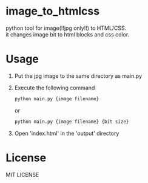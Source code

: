 # image_to_htmlcss

python tool for image(!!jpg only!!) to HTML/CSS.  
it changes image bit to html blocks and css color.

# Usage

1. Put the jpg image to the same directory as main.py

2. Execute the following command 

    ```bash
    python main.py {image filename}
    ```
    or
    ```bash
    python main.py {image filename} {bit size}
    ```

3. Open 'index.html' in the 'output' directory

# License
MIT LICENSE